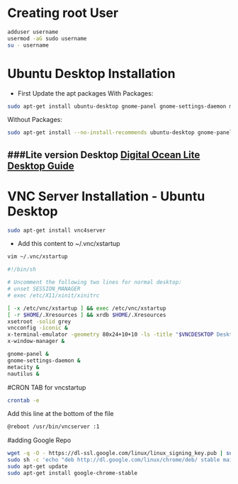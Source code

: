 # Creating root User
```sh
adduser username
usermod -aG sudo username
su - username
```
# Ubuntu Desktop Installation
- First Update the apt packages
With Packages:
```sh
sudo apt-get install ubuntu-desktop gnome-panel gnome-settings-daemon metacity nautilus gnome-terminal
```
Without Packages:
```sh
sudo apt-get install --no-install-recommends ubuntu-desktop gnome-panel gnome-settings-daemon metacity nautilus gnome-terminal
```
###Lite version Desktop
[Digital Ocean Lite Desktop Guide](https://www.digitalocean.com/community/tutorials/how-to-install-and-configure-vnc-on-ubuntu-18-04)
- 
# VNC Server Installation - Ubuntu Desktop
```sh
sudo apt-get install vnc4server
```
- Add this content to ~/.vnc/xstartup
```sh 
vim ~/.vnc/xstartup
```
```sh
#!/bin/sh

# Uncomment the following two lines for normal desktop:
# unset SESSION_MANAGER
# exec /etc/X11/xinit/xinitrc

[ -x /etc/vnc/xstartup ] && exec /etc/vnc/xstartup
[ -r $HOME/.Xresources ] && xrdb $HOME/.Xresources
xsetroot -solid grey
vncconfig -iconic &
x-terminal-emulator -geometry 80x24+10+10 -ls -title "$VNCDESKTOP Desktop" &
x-window-manager &

gnome-panel &
gnome-settings-daemon &
metacity &
nautilus &
```
#CRON TAB for vncstartup
```sh
crontab -e
```
Add this line at the bottom of the file
```sh
@reboot /usr/bin/vncserver :1
```
#adding Google Repo
```sh
wget -q -O - https://dl-ssl.google.com/linux/linux_signing_key.pub | sudo apt-key add -
sudo sh -c 'echo "deb http://dl.google.com/linux/chrome/deb/ stable main" >> /etc/apt/sources.list.d/google-chrome.list'
sudo apt-get update
sudo apt-get install google-chrome-stable
```

